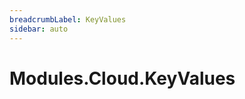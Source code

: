 ```yaml
---
breadcrumbLabel: KeyValues
sidebar: auto
---
```


# Modules.Cloud.KeyValues

<ProxySummary/>

<ApiDocs/>
